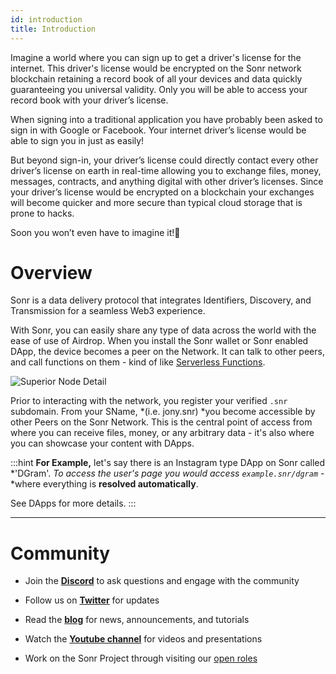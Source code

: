 ```yaml
---
id: introduction
title: Introduction
---
```


Imagine a world where you can sign up to get a driver's license for the internet. This driver's license would be encrypted on the Sonr network blockchain retaining a record book of all your devices and data quickly guaranteeing you universal validity. Only you will be able to access your record book with your driver’s license.

When signing into a traditional application you have probably been asked to sign in with Google or Facebook. Your internet driver’s license would be able to sign you in just as easily!

But beyond sign-in, your driver’s license could directly contact every other driver’s license on earth in real-time allowing you to exchange files, money, messages, contracts, and anything digital with other driver’s licenses. Since your driver’s license would be encrypted on a blockchain your exchanges will become quicker and more secure than typical cloud storage that is prone to hacks.

Soon you won’t even have to imagine it!🚀


# Overview

Sonr is a data delivery protocol that integrates Identifiers, Discovery, and Transmission for a seamless Web3 experience.

With Sonr, you can easily share any type of data across the world with the ease of use of Airdrop. When you install the Sonr wallet or Sonr enabled DApp, the device becomes a peer on the Network.  It can talk to other peers, and call functions on them - kind of like [Serverless Functions](https://en.wikipedia.org/wiki/Serverless_computing).

![Superior Node Detail](https://archbee-image-uploads.s3.amazonaws.com/YigsjtwFFq_eX7dhChoeN/_M4vOm4zOLsOD4C-otN1d_info.png)

Prior to interacting with the network, you register your verified `.snr` subdomain. From your SName, *(i.e. jony.snr) *you become accessible by other Peers on the Sonr Network. This is the central point of access from where you can receive files, money, or any arbitrary data - it's also where you can showcase your content with DApps.

:::hint
**For Example,** let's say there is an Instagram type DApp on Sonr called *'DGram'. *To access the user's page you would access `example.snr/dgram`* - *where everything is **resolved automatically**.

&#x20;

See DApps for more details.
:::



***

# Community

*   Join the [**Discord**](https://sonr.io/discord) to ask questions and engage with the community

*   Follow us on [**Twitter**](https://sonr.io/twitter) for updates

*   Read the [**blog**](https://pulse.sonr.io) for news, announcements, and tutorials

*   Watch the [**Youtube channel**](https://sonr.io/youtube) for videos and presentations

*   Work on the Sonr Project through visiting our [open roles](https://sonr.io/jobs)
